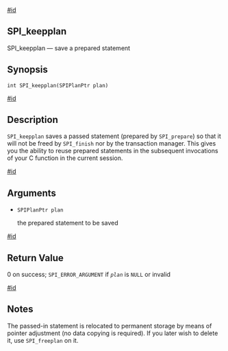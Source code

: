 [#id](#SPI-SPI-KEEPPLAN)

## SPI\_keepplan

SPI\_keepplan — save a prepared statement

## Synopsis

```
int SPI_keepplan(SPIPlanPtr plan)
```

[#id](#id-1.8.12.8.29.5)

## Description

`SPI_keepplan` saves a passed statement (prepared by `SPI_prepare`) so that it will not be freed by `SPI_finish` nor by the transaction manager. This gives you the ability to reuse prepared statements in the subsequent invocations of your C function in the current session.

[#id](#id-1.8.12.8.29.6)

## Arguments

* `SPIPlanPtr plan`

  the prepared statement to be saved

[#id](#id-1.8.12.8.29.7)

## Return Value

0 on success; `SPI_ERROR_ARGUMENT` if *`plan`* is `NULL` or invalid

[#id](#id-1.8.12.8.29.8)

## Notes

The passed-in statement is relocated to permanent storage by means of pointer adjustment (no data copying is required). If you later wish to delete it, use `SPI_freeplan` on it.
